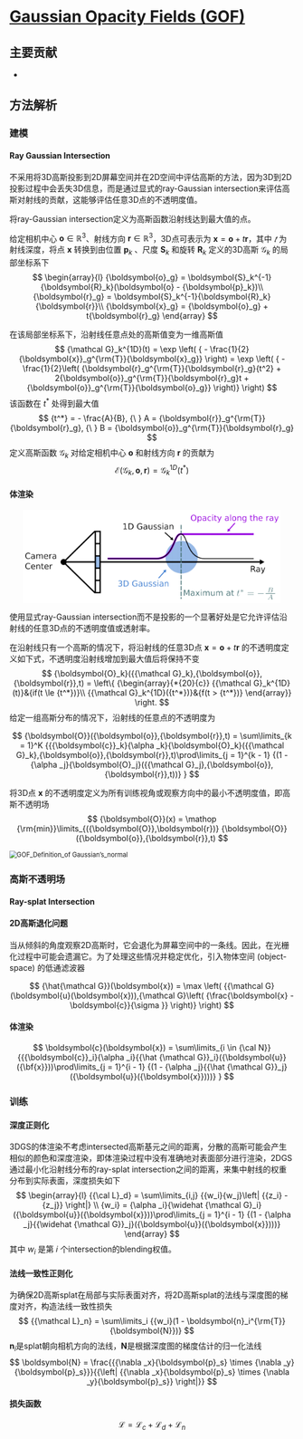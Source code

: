 # [Gaussian Opacity Fields (GOF)](https://niujinshuchong.github.io/gaussian-opacity-fields/)

## 主要贡献

- 



## 方法解析

### 建模

#### Ray Gaussian Intersection

不采用将3D高斯投影到2D屏幕空间并在2D空间中评估高斯的方法，因为3D到2D投影过程中会丢失3D信息，而是通过显式的ray-Gaussian intersection来评估高斯对射线的贡献，这能够评估任意3D点的不透明度值。

将ray-Gaussian intersection定义为高斯函数沿射线达到最大值的点。

给定相机中心 ${\boldsymbol{o} \in \mathbb{R}^3}$、射线方向 ${\boldsymbol{r} \in \mathbb{R}^3}$，3D点可表示为 $\boldsymbol{x} = \boldsymbol{o} + {t}{\boldsymbol{r}}$，其中 $𝑡$ 为射线深度，将点 $\boldsymbol{x}$ 转换到由位置 ${\boldsymbol{p}_k}$ 、尺度 ${\boldsymbol{S}_k}$ 和旋转 ${\boldsymbol{R}_k}$ 定义的3D高斯 ${{\mathcal G}_k}$ 的局部坐标系下
$$
\begin{array}{l}
{\boldsymbol{o}_g} = \boldsymbol{S}_k^{-1}{\boldsymbol{R}_k}(\boldsymbol{o} - {\boldsymbol{p}_k})\\
{\boldsymbol{r}_g} = \boldsymbol{S}_k^{-1}{\boldsymbol{R}_k}{\boldsymbol{r}}\\
{\boldsymbol{x}_g} = {\boldsymbol{o}_g} + t{\boldsymbol{r}_g}
\end{array}
$$

在该局部坐标系下，沿射线任意点处的高斯值变为一维高斯值
$$
{\mathcal G}_k^{1D}(t) 
= \exp \left( { - \frac{1}{2}{\boldsymbol{x}}_g^{\rm{T}}{\boldsymbol{x}_g}} \right) 
= \exp \left( { - \frac{1}{2}\left( {\boldsymbol{r}_g^{\rm{T}}{\boldsymbol{r}_g}{t^2} + 2{\boldsymbol{o}}_g^{\rm{T}}{\boldsymbol{r}_g}t + {\boldsymbol{o}}_g^{\rm{T}}{\boldsymbol{o}_g}} \right)} \right)
$$
该函数在 ${t^*}$ 处得到最大值
$$
{t^*} =  - \frac{A}{B}, {\ }
A = {\boldsymbol{r}}_g^{\rm{T}}{\boldsymbol{r}_g}, {\ }
B = {\boldsymbol{o}}_g^{\rm{T}}{\boldsymbol{r}_g}
$$
定义高斯函数 ${{\mathcal G}_k}$ 对给定相机中心 ${\boldsymbol o}$ 和射线方向 ${\boldsymbol r}$ 的贡献为
$$
{\mathcal E}({{\mathcal G}_k},{\boldsymbol{o}},{\boldsymbol{r}}) = {\mathcal G}_k^{1D}({t^*})
$$

#### 体渲染

<img src="assets/GOF_ray_tracing_volume_rendering.png" alt="GOF_ray_tracing_volume_rendering" style="zoom: 80%; display: block; margin-left: auto; margin-right: auto;" />

使用显式ray-Gaussian intersection而不是投影的一个显著好处是它允许评估沿射线的任意3D点的不透明度值或透射率。

在沿射线只有一个高斯的情况下，将沿射线的任意3D点 $\boldsymbol{x} = \boldsymbol{o} + {t}{\boldsymbol{r}}$ 的不透明度定义如下式，不透明度沿射线增加到最大值后将保持不变
$$
{\boldsymbol{O}_k}({{\mathcal G}_k},{\boldsymbol{o}},{\boldsymbol{r}},t) = \left\{ {\begin{array}{*{20}{c}}
{{\mathcal G}_k^{1D}(t)}&{if(t \le {t^*})}\\
{{\mathcal G}_k^{1D}({t^*})}&{f(t > {t^*})}
\end{array}} \right.
$$
给定一组高斯分布的情况下，沿射线的任意点的不透明度为

$$
{\boldsymbol{O}}({\boldsymbol{o}},{\boldsymbol{r}},t) = 
\sum\limits_{k = 1}^K {{{\boldsymbol{c}}_k}{\alpha _k}{\boldsymbol{O}_k}({{\mathcal G}_k},{\boldsymbol{o}},{\boldsymbol{r}},t)\prod\limits_{j = 1}^{k - 1} {(1 - {\alpha _j}{\boldsymbol{O}_j}({{\mathcal G}_j},{\boldsymbol{o}},{\boldsymbol{r}},t))} }
$$

将3D点 $\boldsymbol{x}$ 的不透明度定义为所有训练视角或观察方向中的最小不透明度值，即高斯不透明场
$$
{\boldsymbol{O}}(x) = 
\mathop {\rm{min}}\limits_{({\boldsymbol{O}},\boldsymbol{r})} {\boldsymbol{O}}({\boldsymbol{o}},{\boldsymbol{r}},t)
$$


<img src="assets/GOF_Definition_of Gaussian’s_normal.png" alt="GOF_Definition_of Gaussian’s_normal" style="zoom: 80%; display: block; margin-left: auto; margin-right: auto;" />

### 高斯不透明场



#### Ray-splat Intersection





#### 2D高斯退化问题

当从倾斜的角度观察2D高斯时，它会退化为屏幕空间中的一条线。因此，在光栅化过程中可能会遗漏它。为了处理这些情况并稳定优化，引入物体空间 (object-space) 的低通滤波器

$$
{\hat{\mathcal G}}(\boldsymbol{x}) = \max \left( {{\mathcal G}(\boldsymbol{u}(\boldsymbol{x})),{\mathcal G}\left( {\frac{\boldsymbol{x} - \boldsymbol{c}}{\sigma }} \right)} \right)
$$


#### 体渲染

$$
\boldsymbol{c}(\boldsymbol{x}) = \sum\limits_{i \in {\cal N}} {{{\boldsymbol{c}}_i}{\alpha _i}{{\hat {\mathcal G}}_i}({\boldsymbol{u}}({\bf{x}}))\prod\limits_{j = 1}^{i - 1} {(1 - {\alpha _j}{{\hat {\mathcal G}}_j}({\boldsymbol{u}}({\boldsymbol{x}})))} }
$$



### 训练

#### 深度正则化

3DGS的体渲染不考虑intersected高斯基元之间的距离，分散的高斯可能会产生相似的颜色和深度渲染，即体渲染过程中没有准确地对表面部分进行渲染，2DGS通过最小化沿射线分布的ray-splat intersection之间的距离，来集中射线的权重分布到实际表面，深度损失如下
$$
\begin{array}{l}
{{\cal L}_d} = \sum\limits_{i,j} {{w_i}{w_j}\left| {{z_i} - {z_j}} \right|} \\
{w_i} = {\alpha _i}{\widehat {\mathcal G}_i}({\boldsymbol{u}}({\boldsymbol{x}}))\prod\limits_{j = 1}^{i - 1} {(1 - {\alpha _j}{{\widehat {\mathcal G}}_j}({\boldsymbol{u}}({\boldsymbol{x}})))} 
\end{array}
$$
其中 ${w_i}$ 是第 𝑖 个intersection的blending权值。

#### 法线一致性正则化

为确保2D高斯splat在局部与实际表面对齐，将2D高斯splat的法线与深度图的梯度对齐，构造法线一致性损失
$$
{{\mathcal L}_n} = \sum\limits_i {{w_i}(1 - \boldsymbol{n}_i^{\rm{T}}{\boldsymbol{N}})}
$$
$\boldsymbol{n}_i$是splat朝向相机方向的法线，$\boldsymbol N$是根据深度图的梯度估计的归一化法线
$$
\boldsymbol{N} = \frac{{{\nabla _x}{\boldsymbol{p}_s} \times {\nabla _y}{\boldsymbol{p}_s}}}{{\left| {{\nabla _x}{\boldsymbol{p}_s} \times {\nabla _y}{\boldsymbol{p}_s}} \right|}}
$$

#### 损失函数

$$
{\mathcal L} = {{\mathcal L}_c} + {{\mathcal L}_d} + {{\mathcal L}_n}
$$





